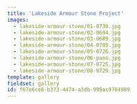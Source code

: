 ```yaml
---
title: 'Lakeside Armour Stone Project'
images:
  - lakeside-armour-stone/01-0730.jpg
  - lakeside-armour-stone/02-0694.jpg
  - lakeside-armour-stone/03-0689.jpg
  - lakeside-armour-stone/04-0705.jpg
  - lakeside-armour-stone/05-0726.jpg
  - lakeside-armour-stone/06-pano.jpg
  - lakeside-armour-stone/07-0725.jpg
  - lakeside-armour-stone/08-0729.jpg
template: gallery
fieldset: gallery
id: f67e6ce8-b373-4474-a3db-995ac9704909
---
```

